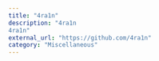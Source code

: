 ```yaml
---
title: "4ra1n"
description: "4ra1n
4ra1n"
external_url: "https://github.com/4ra1n"
category: "Miscellaneous"
---
```

